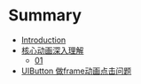 # Summary

* [Introduction](README.md)
* [核心动画深入理解](he_xin_dong_hua_shen_ru_li_jie.md)
   * [01](01.md)
* [UIButton 做frame动画点击问题](uibutton_zuo_frame_dong_hua_dian_ji_wen_ti.md)

